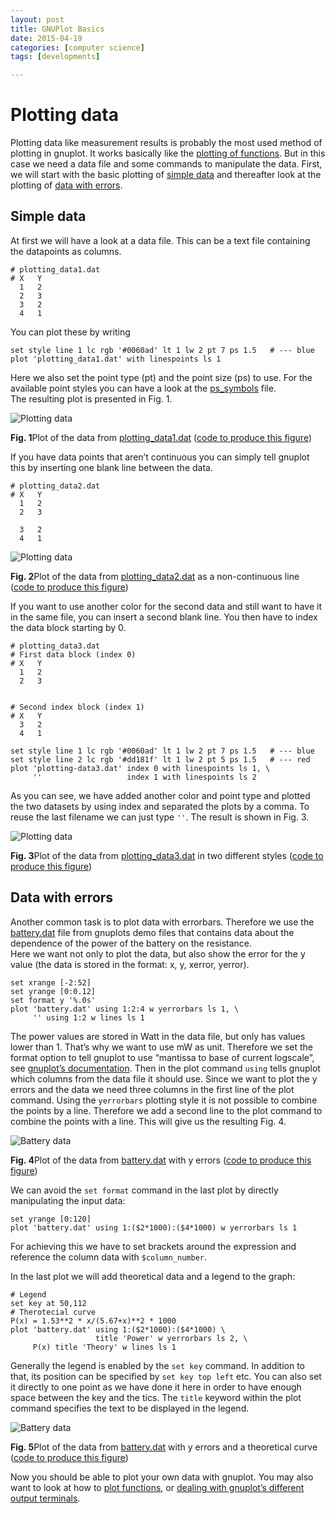 ```yaml
---
layout: post
title: GNUPlot Basics
date: 2015-04-19
categories: [computer science]
tags: [developments]

---
```



# Plotting data

Plotting data like measurement results is probably the most used method
of plotting in gnuplot. It works basically like the [plotting of
functions](http://www.gnuplotting.org/plotting-functions/). But in this
case we need a data file and some commands to manipulate the data.
First, we will start with the basic plotting of [simple data](#data) and
thereafter look at the plotting of [data with errors](#errorbars).

Simple data 
-----------

At first we will have a look at a data file. This can be a text file
containing the datapoints as columns.

    # plotting_data1.dat
    # X   Y
      1   2
      2   3
      3   2
      4   1

You can plot these by writing

``` 
set style line 1 lc rgb '#0060ad' lt 1 lw 2 pt 7 ps 1.5   # --- blue
plot 'plotting_data1.dat' with linespoints ls 1
```

Here we also set the point type (pt) and the point size (ps) to use. For
the available point styles you can have a look at the
[ps\_symbols](http://www.gnuplotting.org/doc/ps_symbols.pdf) file.\
 The resulting plot is presented in Fig. 1.

![Plotting data](http://www.gnuplotting.org/figs/plotting_data1.png)

**Fig. 1**Plot of the data from
[plotting\_data1.dat](http://www.gnuplotting.org/data/plotting_data1.dat)
([code to produce this
figure](http://www.gnuplotting.org/code/plotting_data1.gnu))

If you have data points that aren’t continuous you can simply tell
gnuplot this by inserting one blank line between the data.

    # plotting_data2.dat
    # X   Y
      1   2
      2   3

      3   2
      4   1

![Plotting data](http://www.gnuplotting.org/figs/plotting_data2.png)

**Fig. 2**Plot of the data from
[plotting\_data2.dat](http://www.gnuplotting.org/data/plotting_data2.dat)
as a non-continuous line ([code to produce this
figure](http://www.gnuplotting.org/code/plotting_data2.gnu))

If you want to use another color for the second data and still want to
have it in the same file, you can insert a second blank line. You then
have to index the data block starting by 0.

    # plotting_data3.dat
    # First data block (index 0)
    # X   Y
      1   2
      2   3


    # Second index block (index 1)
    # X   Y
      3   2
      4   1

``` 
set style line 1 lc rgb '#0060ad' lt 1 lw 2 pt 7 ps 1.5   # --- blue
set style line 2 lc rgb '#dd181f' lt 1 lw 2 pt 5 ps 1.5   # --- red
plot 'plotting-data3.dat' index 0 with linespoints ls 1, \
     ''                   index 1 with linespoints ls 2
```

As you can see, we have added another color and point type and plotted
the two datasets by using index and separated the plots by a comma. To
reuse the last filename we can just type `''`. The result is shown in
Fig. 3.

![Plotting data](http://www.gnuplotting.org/figs/plotting_data3.png)

**Fig. 3**Plot of the data from
[plotting\_data3.dat](http://www.gnuplotting.org/data/plotting_data3.dat)
in two different styles ([code to produce this
figure](http://www.gnuplotting.org/code/plotting_data3.gnu))

Data with errors 
----------------

Another common task is to plot data with errorbars. Therefore we use the
[battery.dat](http://www.gnuplotting.org/data/battery.dat) file from
gnuplots demo files that contains data about the dependence of the power
of the battery on the resistance.\
 Here we want not only to plot the data, but also show the error for the
y value (the data is stored in the format: x, y, xerror, yerror).

``` 
set xrange [-2:52]
set yrange [0:0.12]
set format y '%.0s'
plot 'battery.dat' using 1:2:4 w yerrorbars ls 1, \
     '' using 1:2 w lines ls 1
```

The power values are stored in Watt in the data file, but only has
values lower than 1. That’s why we want to use mW as unit. Therefore we
set the format option to tell gnuplot to use “mantissa to base of
current logscale”, see [gnuplot’s
documentation](http://www.gnuplot.info/documentation.html). Then in the
plot command `using` tells gnuplot which columns from the data file it
should use. Since we want to plot the y errors and the data we need
three columns in the first line of the plot command. Using the
`yerrorbars` plotting style it is not possible to combine the points by
a line. Therefore we add a second line to the plot command to combine
the points with a line. This will give us the resulting Fig. 4.

![Battery data](http://www.gnuplotting.org/figs/battery_data.png)

**Fig. 4**Plot of the data from
[battery.dat](http://www.gnuplotting.org/data/battery.dat) with y errors
([code to produce this
figure](http://www.gnuplotting.org/code/battery_data.gnu))

We can avoid the `set format` command in the last plot by directly
manipulating the input data:

``` 
set yrange [0:120]
plot 'battery.dat' using 1:($2*1000):($4*1000) w yerrorbars ls 1
```

For achieving this we have to set brackets around the expression and
reference the column data with `$column_number`.

In the last plot we will add theoretical data and a legend to the graph:

``` 
# Legend
set key at 50,112
# Therotecial curve
P(x) = 1.53**2 * x/(5.67+x)**2 * 1000
plot 'battery.dat' using 1:($2*1000):($4*1000) \ 
                   title 'Power' w yerrorbars ls 2, \
     P(x) title 'Theory' w lines ls 1
```

Generally the legend is enabled by the `set key` command. In addition to
that, its position can be specified by `set key top left` etc. You can
also set it directly to one point as we have done it here in order to
have enough space between the key and the tics. The `title` keyword
within the plot command specifies the text to be displayed in the
legend.

![Battery data](http://www.gnuplotting.org/figs/battery.png)

**Fig. 5**Plot of the data from
[battery.dat](http://www.gnuplotting.org/data/battery.dat) with y errors
and a theoretical curve ([code to produce this
figure](http://www.gnuplotting.org/code/battery.gnu))

Now you should be able to plot your own data with gnuplot. You may also
want to look at how to [plot
functions](http://www.gnuplotting.org/plotting-functions/), or [dealing
with gnuplot’s different output
terminals](http://www.gnuplotting.org/output-terminals/).

